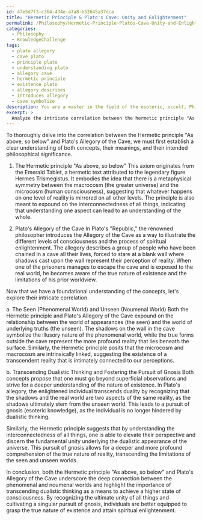```yaml
---
id: 47e5d7f3-c364-434e-a7a8-b52645a37dca
title: "Hermetic Principle & Plato's Cave: Unity and Enlightenment"
permalink: /Philosophy/Hermetic-Principle-Platos-Cave-Unity-and-Enlightenment/
categories:
  - Philosophy
  - KnowledgeChallenge
tags:
  - plato allegory
  - cave plato
  - principle plato
  - understanding plato
  - allegory cave
  - hermetic principle
  - existence plato
  - allegory describes
  - introduces allegory
  - cave symbolize
description: You are a master in the field of the esoteric, occult, Philosophy and Education. You are a writer of tests, challenges, books and deep knowledge on Philosophy for initiates and students to gain deep insights and understanding from. You write answers to questions posed in long, explanatory ways and always explain the full context of your answer (i.e., related concepts, formulas, examples, or history), as well as the step-by-step thinking process you take to answer the challenges. Be rigorous and thorough, and summarize the key themes, ideas, and conclusions at the end.
excerpt: > 
  Analyze the intricate correlation between the hermetic principle "As above, so below" and Plato's Allegory of the Cave, illuminating the shared epistemological perspectives regarding the relationship between the seen (phenomenal world) and the unseen (noumenal world). How do these parallel understandings contribute to transcending dualistic thinking and fostering a singular pursuit of gnosis?
---
```

To thoroughly delve into the correlation between the Hermetic principle "As above, so below" and Plato's Allegory of the Cave, we must first establish a clear understanding of both concepts, their meanings, and their intended philosophical significance.

1. The Hermetic principle "As above, so below"
This axiom originates from the Emerald Tablet, a hermetic text attributed to the legendary figure Hermes Trismegistus. It embodies the idea that there is a metaphysical symmetry between the macrocosm (the greater universe) and the microcosm (human consciousness), suggesting that whatever happens on one level of reality is mirrored on all other levels. The principle is also meant to expound on the interconnectedness of all things, indicating that understanding one aspect can lead to an understanding of the whole.

2. Plato's Allegory of the Cave
In Plato's "Republic," the renowned philosopher introduces the Allegory of the Cave as a way to illustrate the different levels of consciousness and the process of spiritual enlightenment. The allegory describes a group of people who have been chained in a cave all their lives, forced to stare at a blank wall where shadows cast upon the wall represent their perception of reality. When one of the prisoners manages to escape the cave and is exposed to the real world, he becomes aware of the true nature of existence and the limitations of his prior worldview.

Now that we have a foundational understanding of the concepts, let's explore their intricate correlation.

a. The Seen (Phenomenal World) and Unseen (Noumenal World)
Both the Hermetic principle and Plato's Allegory of the Cave expound on the relationship between the world of appearances (the seen) and the world of underlying truths (the unseen). The shadows on the wall in the cave symbolize the illusory nature of the phenomenal world, while the true forms outside the cave represent the more profound reality that lies beneath the surface. Similarly, the Hermetic principle posits that the microcosm and macrocosm are intrinsically linked, suggesting the existence of a transcendent reality that is intimately connected to our perceptions.

b. Transcending Dualistic Thinking and Fostering the Pursuit of Gnosis
Both concepts propose that one must go beyond superficial observations and strive for a deeper understanding of the nature of existence. In Plato's allegory, the enlightened individual transcends duality by recognizing that the shadows and the real world are two aspects of the same reality, as the shadows ultimately stem from the unseen world. This leads to a pursuit of gnosis (esoteric knowledge), as the individual is no longer hindered by dualistic thinking.

Similarly, the Hermetic principle suggests that by understanding the interconnectedness of all things, one is able to elevate their perspective and discern the fundamental unity underlying the dualistic appearance of the universe. This pursuit of gnosis allows for a deeper and more profound comprehension of the true nature of reality, transcending the limitations of the seen and unseen worlds.

In conclusion, both the Hermetic principle "As above, so below" and Plato's Allegory of the Cave underscore the deep connection between the phenomenal and noumenal worlds and highlight the importance of transcending dualistic thinking as a means to achieve a higher state of consciousness. By recognizing the ultimate unity of all things and cultivating a singular pursuit of gnosis, individuals are better equipped to grasp the true nature of existence and attain spiritual enlightenment.
